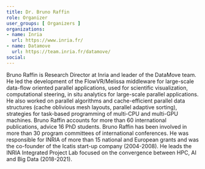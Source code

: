 ```yaml
---
title: Dr. Bruno Raffin
role: Organizer
user_groups: [ Organizers ]
organizations:
- name: Inria
  url: https://www.inria.fr/
- name: Datamove
  url: https://team.inria.fr/datamove/
social:
---
```


Bruno Raffin  is Research Director at Inria and leader of the DataMove team. He led the development of the FlowVR/Melissa middleware for large-scale data-flow oriented parallel applications, used for scientific visualization, computational steering, in situ analytics for large-scale parallel applications. He also worked on parallel algorithms and cache-efficient parallel data structures (cache oblivious mesh layouts, parallel adaptive sorting), strategies for task-based programming of multi-CPU and multi-GPU machines. Bruno Raffin accounts for more than 60 international publications, advice 16 PhD students. Bruno Raffin has been involved in more than 30 program committees of international conferences. He was responsible for INRIA of more than 15 national and European grants and was the co-founder of the Icatis start-up company (2004-2008). He leads the INRIA Integrated Project Lab focused on the convergence between HPC, AI and Big Data (2018-2021).
